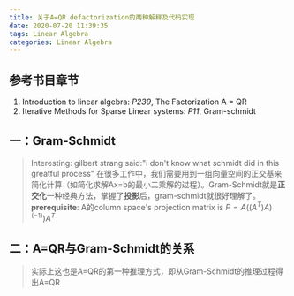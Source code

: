 ```yaml
---
title: 关于A=QR defactorization的两种解释及代码实现
date: 2020-07-20 11:39:35
tags: Linear Algebra
categories: Linear Algebra
---
```

## 参考书目章节
1. Introduction to linear algebra: *P239*, The Factorization A = QR
2. Iterative Methods for Sparse Linear systems: *P11*, Gram-schmidt
## 一：Gram-Schmidt
> Interesting: gilbert strang said:"i don't know what schmidt did in this greatful process"
在很多工作中，我们需要用到一组向量空间的正交基来简化计算（如简化求解Ax=b的最小二乘解的过程）。Gram-Schmidt就是**正交化**一种经典方法，掌握了**投影**后，gram-schmidt就很好理解了。
**prerequisite**: A的column space's projection matrix is $P = A((A^T)A)^(-1))A^T$
## 二：A=QR与Gram-Schmidt的关系
> 实际上这也是A=QR的第一种推理方式，即从Gram-Schmidt的推理过程得出A=QR
